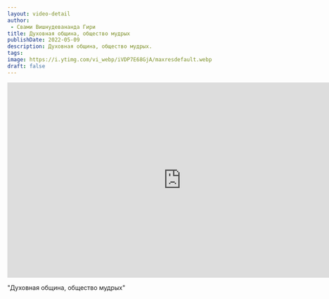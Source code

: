 ```yaml
---
layout: video-detail
author:
 - Свами Вишнудевананда Гири
title: Духовная община, общество мудрых
publishDate: 2022-05-09
description: Духовная община, общество мудрых. 
tags: 
image: https://i.ytimg.com/vi_webp/iVDP7E68GjA/maxresdefault.webp
draft: false
---
```


<iframe width="790" height="444" src="https://www.youtube.com/embed/iVDP7E68GjA" frameborder="0" allowfullscreen=""></iframe> 

  "Духовная община, общество мудрых"

  

 